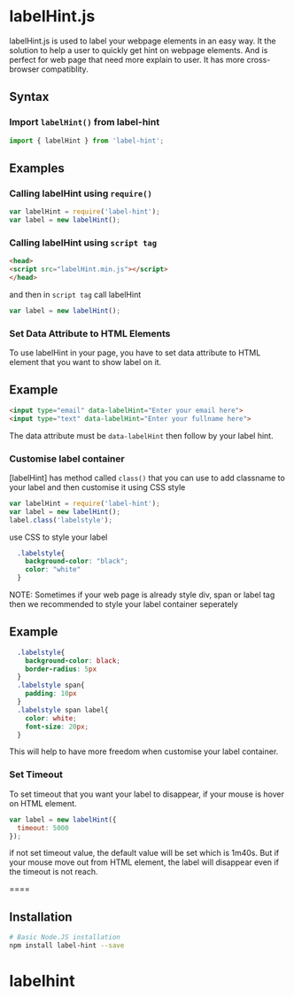 labelHint.js
============

labelHint.js is used to label your webpage elements in an easy way. It the solution to help a user to quickly get hint on webpage elements. And is perfect for web page that need more explain to user. It has more cross-browser compatiblity.

Syntax
------

### Import `labelHint()` from label-hint

```js
import { labelHint } from 'label-hint';
```

Examples
--------

### Calling labelHint using `require()`

```js
var labelHint = require('label-hint');
var label = new labelHint();
```

### Calling labelHint using `script tag`

```html
<head>
<script src="labelHint.min.js"></script>
</head>
```

and then in `script tag` call labelHint

```js
var label = new labelHint();
```

### Set Data Attribute to HTML Elements

To use labelHint in your page, you have to set data attribute to HTML element that you want to show label on it.

Example
-------

```html
<input type="email" data-labelHint="Enter your email here">
<input type="text" data-labelHint="Enter your fullname here">
```

The data attribute must be `data-labelHint` then follow by your label hint.

### Customise label container

[labelHint] has method called `class()` that you can use to add classname to your label and then customise it using CSS style

```js
var labelHint = require('label-hint');
var label = new labelHint();
label.class('labelstyle');
```

use CSS to style your label

```css
  .labelstyle{
    background-color: "black";
    color: "white"
  }
```

NOTE: Sometimes if your web page is already style div, span or label tag then we recommended to style your label container seperately

Example
-----

```css
  .labelstyle{
    background-color: black;
    border-radius: 5px
  }
  .labelstyle span{
    padding: 10px
  }
  .labelstyle span label{
    color: white;
    font-size: 20px;
  }

```

This will help to have more freedom when customise your label container.

### Set Timeout

To set timeout that you want your label to disappear, if your mouse is hover on HTML element.

```js
var label = new labelHint({
  timeout: 5000
});
```

if not set timeout value, the default value will be set which is 1m40s.
But if your mouse move out from HTML element, the label will disappear even if the timeout is not reach.

====

Installation
------------------

```bash
# Basic Node.JS installation
npm install label-hint --save
```
# labelhint
